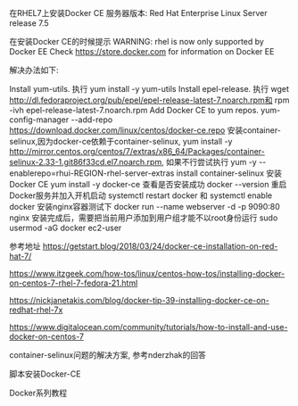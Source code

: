 在RHEL7上安装Docker CE
服务器版本: Red Hat Enterprise Linux Server release 7.5

在安装Docker CE的时候提示 WARNING: rhel is now only supported by Docker EE Check https://store.docker.com for information on Docker EE

解决办法如下:

Install yum-utils. 执行 yum install -y yum-utils
Install epel-release. 执行 wget http://dl.fedoraproject.org/pub/epel/epel-release-latest-7.noarch.rpm和 rpm -ivh epel-release-latest-7.noarch.rpm
Add Docker CE to yum repos. yum-config-manager --add-repo https://download.docker.com/linux/centos/docker-ce.repo
安装container-selinux,因为docker-ce依赖于container-selinux, yum install -y http://mirror.centos.org/centos/7/extras/x86_64/Packages/container-selinux-2.33-1.git86f33cd.el7.noarch.rpm, 如果不行尝试执行 yum -y --enablerepo=rhui-REGION-rhel-server-extras install container-selinux
安装Docker CE yum install -y docker-ce
查看是否安装成功 docker --version
重启Docker服务并加入开机启动 systemctl restart docker 和 systemctl enable docker
安装nginx容器测试下 docker run --name webserver -d -p 9090:80 nginx
安装完成后，需要把当前用户添加到用户组才能不以root身份运行 sudo usermod -aG docker ec2-user

参考地址
https://getstart.blog/2018/03/24/docker-ce-installation-on-red-hat-7/

https://www.itzgeek.com/how-tos/linux/centos-how-tos/installing-docker-on-centos-7-rhel-7-fedora-21.html

https://nickjanetakis.com/blog/docker-tip-39-installing-docker-ce-on-redhat-rhel-7x

https://www.digitalocean.com/community/tutorials/how-to-install-and-use-docker-on-centos-7

container-selinux问题的解决方案, 参考nderzhak的回答

脚本安装Docker-CE

Docker系列教程
